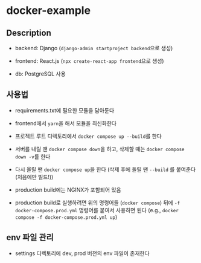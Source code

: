 # docker-example

## Description

- backend: Django (`django-admin startproject backend`으로 생성)

- frontend: React.js (`npx create-react-app frontend`으로 생성)

- db: PostgreSQL 사용

## 사용법

- requirements.txt에 필요한 모듈을 담아둔다

- frontend에서 `yarn`을 해서 모듈을 최신화한다

- 프로젝트 루트 디렉토리에서 `docker compose up --build`를 한다

- 서버를 내릴 땐 `docker compose down`을 하고, 삭제할 때는 `docker compose down -v`를 한다

- 다시 올릴 땐 `docker compose up`을 한다 (삭제 후에 돌릴 땐 `--build` 를 붙여준다 (처음에만 빌드!))

- production build에는 NGINX가 포함되어 있음

- production build로 실행하려면 위의 명령어들 (`docker compose`) 뒤에 `-f docker-compose.prod.yml` 명령어를 붙여서 사용하면 된다 (e.g., `docker compose -f docker-compose.prod.yml up`)

## env 파일 관리

- settings 디렉토리에 dev, prod 버전의 env 파일이 존재한다

